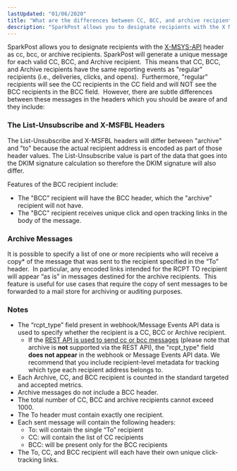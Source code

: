 ```yaml
---
lastUpdated: "01/06/2020"
title: "What are the differences between CC, BCC, and archive recipients?"
description: "SparkPost allows you to designate recipients with the X MSYS API header as cc bcc or archive recipients. SparkPost will generate a unique message for each valid CC BCC and Archive recipient."
---
```


SparkPost allows you to designate recipients with the [X-MSYS-API](https://www.sparkpost.com/api#/reference/smtp-api) header as cc, bcc, or archive recipients. SparkPost will generate a unique message for each valid CC, BCC, and Archive recipient.  This means that CC, BCC, and Archive recipients have the same reporting events as "regular" recipients (i.e., deliveries, clicks, and opens).  Furthermore, "regular" recipients will see the CC recipients in the CC field and will NOT see the BCC recipients in the BCC field.  However, there are subtle differences between these messages in the headers which you should be aware of and they include:

### The List-Unsubscribe and X-MSFBL Headers

The List-Unsubscribe and X-MSFBL headers will differ between "archive" and "to" because the actual recipient address is encoded as part of those header values. The List-Unsubscribe value is part of the data that goes into the DKIM signature calculation so therefore the DKIM signature will also differ.

Features of the BCC recipient include:

* The "BCC" recipient will have the BCC header, which the "archive" recipient will not have.
* The "BCC" recipient receives unique click and open tracking links in the body of the message.

### Archive Messages

It is possible to specify a list of one or more recipients who will receive a copy* of the message that was sent to the recipient specified in the “To” header.  In particular, any encoded links intended for the RCPT TO recipient will appear “as is” in messages destined for the archive recipients.  This feature is useful for use cases that require the copy of sent messages to be forwarded to a mail store for archiving or auditing purposes.

### Notes

*   The “rcpt_type” field present in webhook/Message Events API data is used to specify whether the recipient is a CC, BCC or Archive recipient.
	* If the [REST API is used to send cc or bcc messages](https://www.sparkpost.com/docs/faq/cc-bcc-with-rest-api/) (please note that archive is **not** supported via the REST API), the "rcpt_type" field **does not appear** in the webhook or Message Events API data. We recommend that you include recipient-level metadata for tracking which type each recipient address belongs to.
*   Each Archive, CC, and BCC recipient is counted in the standard targeted and accepted metrics.
*   Archive messages do not include a BCC header.
*   The total number of CC, BCC and archive recipients cannot exceed 1000.
*   The To header must contain exactly one recipient.
*   Each sent message will contain the following headers:
    *   To: will contain the single “To” recipient
    *   CC: will contain the list of CC recipients
    *   BCC: will be present only for the BCC recipients
*   The To, CC, and BCC recipient will each have their own unique click-tracking links.
